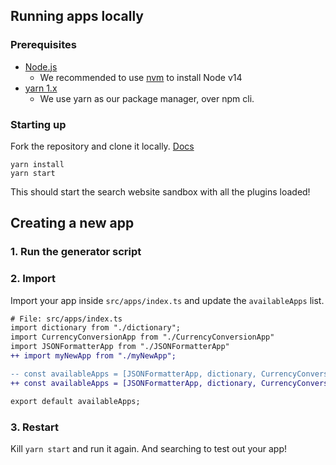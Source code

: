 ## Running apps locally

### Prerequisites

- [Node.js](https://nodejs.org/en/)
  - We recommended to use [nvm](https://github.com/nvm-sh/nvm) to install Node v14
- [yarn 1.x](https://classic.yarnpkg.com/en/docs/install)
  - We use yarn as our package manager, over npm cli.

### Starting up

Fork the repository and clone it locally. [Docs](https://docs.github.com/en/get-started/quickstart/fork-a-repo)

```
yarn install
yarn start
```

This should start the search website sandbox with all the plugins loaded!

## Creating a new app

### 1. Run the generator script

### 2. Import

Import your app inside `src/apps/index.ts` and update the `availableApps` list.

```diff
# File: src/apps/index.ts
import dictionary from "./dictionary";
import CurrencyConversionApp from "./CurrencyConversionApp"
import JSONFormatterApp from "./JSONFormatterApp"
++ import myNewApp from "./myNewApp";

-- const availableApps = [JSONFormatterApp, dictionary, CurrencyConversionApp];
++ const availableApps = [JSONFormatterApp, dictionary, CurrencyConversionApp, myNewApp];

export default availableApps;
```

### 3. Restart

Kill `yarn start` and run it again. And searching to test out your app!

<!-- Note: Maybe restart isn't needed because of hot reloading. To be verified. -->
